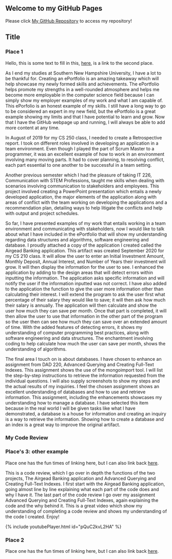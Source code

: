 ## Welcome to my GitHub Pages

Please click [My GitHub Repository](https://github.com/branamj/Portfolio-for-Justin/tree/gh-pages) to access my repository!



## Title

### Place 1

Hello, this is some text to fill in this, [here](#place-2), is a link to the second place.







As I end my studies at Southern New Hampshire University, I have a lot to be thankful for. Creating an ePortfolio is an amazing takeaway which will help showcase my newly formed skills and achievements. The ePortfolio helps promote my strengths in a well-rounded atmosphere and helps me become more employable in the computer science field because I can simply show my employer examples of my work and what I am capable of. This ePorfolio is an honest example of my skills. I still have a long way to go to be considered an expert in my new field, but the ePortfolio is a great example showing my limits and that I have potential to learn and grow. Now that I have the GitHub webpage up and running, I will always be able to add more content at any time. 

In August of 2019 for my CS 250 class, I needed to create a Retrospective report. I took on different roles involved in developing an application in a team environment. Even though I played the part of Scrum Master to a programmer, it was an excellent example of how to work in an environment involving many moving parts. It had to cover planning, to resolving conflict, each part essential to one another to be successful in a team setting.

Another previous semester which I had the pleasure of taking IT 226, Communication with STEM Professions, taught me skills when dealing with scenarios involving communication to stakeholders and employees. This project involved creating a PowerPoint presentation which entails a newly developed application, the major elements of the application along with areas of conflict with the team working on developing the applications and a recommendation plan, detailing ways to help litigate the conflicts and help with output and project schedules. 

So far, I have presented examples of my work that entails working in a team environment and communicating with stakeholders, now I would like to talk about what I have included in the ePortfolio that will show my understanding regarding data structures and algorithms, software engineering and database. I proudly attached a copy of the application I created called the Airgead Banking application. This artifact was created September 2020 for my CS 210 class. It will allow the user to enter an Initial Investment Amount, Monthly Deposit, Annual Interest, and Number of Years their investment will grow. It will then display the information for the user to see. I enhanced the application by adding to the design areas that will detect errors within inputting the information. The application asks specific information and will notify the user if the information inputted was not correct. I have also added to the application the function to give the user more information other than calculating their interest. I will extend the program to ask the user first what percentage of their salary they would like to save; it will then ask how much their salary is annually. The application will then calculate and show the user how much they can save per month. Once that part is completed, it will then allow the user to use that information in the other part of the program so the user then can see how much they can save over an extended amount of time. With the added features of detecting errors, it shows my understanding of computer programming best practices, along with software engineering and data structures. The enchantment involving coding to help calculate how much the user can save per month, shows the understanding of algorithms. 

The final area I touch on is about databases. I have chosen to enhance an assignment from DAD 220, Advanced Querying and Creating Full-Text Indexes. This assignment shows the use of the mongoimport tool. I will list the step-by-step instructions to retrieve the information requested from the individual questions. I will also supply screenshots to show my steps and the actual results of my inquiries. I feel the chosen assignment shows an excellent understanding of databases and how to use and retrieve information. This assignment, including the enhancements showcases my understanding how to manage a database. I have selected this item because in the real world I will be given tasks like what I have demonstrated, a database is a house for information and creating an inquiry is a way to retrieve the information. Showing how to create a database and an index is a great way to improve the original artifact.







### My Code Review

### Place's 3: other example

Place one has the fun times of linking here, but I can also link back [here](#places-3-other-example).

  This is a code review, which I go over in depth the functions of the two projects, The Airgead Banking application and Advanced Querying and Creating Full-Text Indexes. I first start with the Airgead Banking application, going almost line by line explaining what each part of the code does and why I have it. 
  The last part of the code review I go over my assignment Advanced Querying and Creating Full-Text Indexes, again explaining the code and the why behind it. This is a great video which show my understanding of completing a code review and shows my understanding of the code I created. Enjoy!

{% include youtubePlayer.html id="pQuC2kvL2HA" %}


### Place 2

Place one has the fun times of linking here, but I can also link back [here](#place-1).
